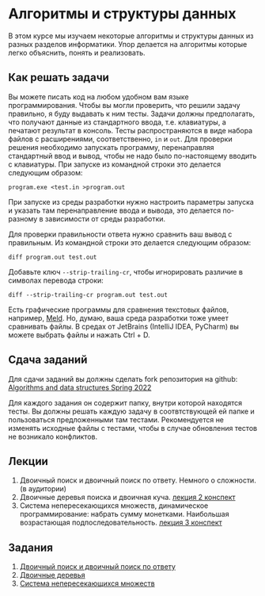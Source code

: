 # Алгоритмы и структуры данных

В этом курсе мы изучаем некоторые алгоритмы и структуры данных из разных разделов информатики. Упор делается на алгоритмы которые легко объяснить, понять и реализовать.

## Как решать задачи

Вы можете писать код на любом удобном вам языке программирования. Чтобы вы могли проверить, что решили задачу правильно, я буду выдавать к ним тесты. Задачи должны предполагать, что получают данные из стандартного ввода, т.е. клавиатуры, а печатают результат в консоль. Тесты распространяются в виде набора файлов с расширениями, соответственно, `in` и `out`. Для проверки решения необходимо запускать программу, перенаправляя стандартный ввод и вывод, чтобы не надо было по-настоящему вводить с клавиатуры. При запуске из командной строки это делается следующим образом:

`program.exe <test.in >program.out`

При запуске из среды разработки нужно настроить параметры запуска и указать там перенаправление ввода и вывода, это делается по-разному в зависимости от среды разработки.

Для проверки правильности ответа нужно сравнить ваш вывод с правильным. Из командной строки это делается следующим образом:

`diff program.out test.out`

Добавьте ключ `--strip-trailing-cr`, чтобы игнорировать различие в символах перевода строки:

`diff --strip-trailing-cr program.out test.out`

Есть графические программы для сравнения текстовых файлов, например, [Meld](https://meldmerge.org/). Но,
думаю, ваша среда разработки тоже умеет сравнивать файлы. В средах от JetBrains (IntelliJ IDEA, PyCharm) вы можете выбрать файлы и нажать Ctrl + D.

## Сдача заданий

Для сдачи заданий вы должны сделать fork репозитория на github: [Algorithms and data structures Spring 2022](https://github.com/iposov/algorithms-and-data-structures-spring-2022)

Для каждого задания он содержит папку, внутри которой находятся тесты. Вы должны решать каждую задачу в соотвтствующей ей папке и пользоваться предложенными там тестами. Рекомендуется не изменять исходные файлы с тестами, чтобы в случае обновления тестов не возникало конфликтов.

## Лекции

1. Двоичный поиск и двоичный поиск по ответу. Немного о сложности. (в аудитории)
2. Двоичные деревья поиска и двоичная куча. [лекция 2 конспект](lecture-2.pdf)
3. Система непересекающихся множеств, динамическое программирование: набрать сумму монетками. Наибольшая возрастающая подпоследовательность. [лекция 3 конспект](lecture-3.pdf)

## Задания

1. [Двоичный поиск и двоичный поиск по ответу](binary-search.md)
2. [Двоичные деревья](binary-trees.md)
3. [Система непересекающихся множеств](uff.md)
